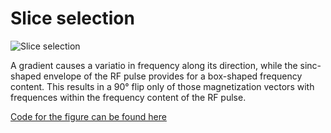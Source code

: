 # Slice selection

![Slice selection](../gif/mridemo_slice_selection.gif)

A gradient causes a variatio in frequency along its direction, while the sinc-shaped envelope of the RF pulse provides for a box-shaped frequency content. 
This results in a 90&deg; flip only of those magnetization vectors with frequences within the frequency content of the RF pulse.

[Code for the figure can be found here](../code/mridemo_slice_selection.m)
